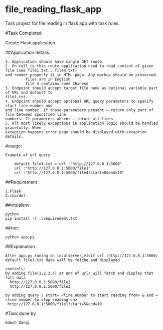 # file_reading_flask_app
Task project for file reading in flask app with task rules.

#Task Completed
    
   Create Flask application.
    
##Application details:
    
    1. Application should have single GET route.
    2. On call to this route application need to read content of given file (see file1.txt.. file4.txt)
    and render properly it in HTML page. Any markup should be preserved.
             files are in English
             file 4 contains some Chinese
    3. Endpoint should accept target file name as optional variable part of URL and default to
    file1.txt.
    4. Endpoint should accept optional URL query parameters to specify start line number and
    end line number. If those parameters present – return only part of file between specified line
    numbers. If parameters absent – return all lines.
    5. All most likely exceptions in application logic should be handled gracefully. When
    exception happens error page should be displayed with exception details.


#usage:

    Example of url query

        default file1.txt > url :"http://127.0.0.1:5000"
        url :"http://127.0.0.1:5000/file1"
        url :"http://127.0.0.1:5000/file4?start=0&end=10"


##Requirement

    1.Flask
    2.chardet

##vitualenv

    python
    pip install -r .\requirement.txt

##run:

    python app.py

##Explanation

    After app.py runing on localserver,visit url :http://127.0.0.1:5000/
    default file1.txt data will be fetche and displayed
    
    controls:
    By adding file(1,2,3,4) at end of url/ will fetch and display that full data
      http://127.0.0.1:5000/file2
      http://127.0.0.1:5000/file3
    
    by adding query ? start= <line number to start reading from> & end = <line number to stop reading on>
     http://127.0.0.1:5000/file1?start=5&end=10
    

#Task done by

    Adesh Dangi
